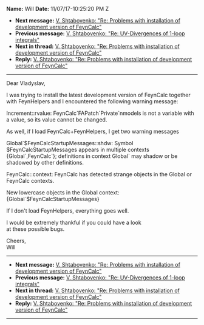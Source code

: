 **Name:** Will
**Date:** 11/07/17-10:25:20 PM Z

  - **Next message:** [V. Shtabovenko: "Re: Problems with installation
    of development version of FeynCalc"](1344.html)
  - **Previous message:** [V. Shtabovenko: "Re: UV-Divergences of 1-loop
    integrals"](1342.html)
  - **Next in thread:** [V. Shtabovenko: "Re: Problems with installation
    of development version of FeynCalc"](1344.html)
  - **Reply:** [V. Shtabovenko: "Re: Problems with installation of
    development version of FeynCalc"](1344.html)

-----

Dear Vladyslav,  

I was trying to install the latest development version of FeynCalc
together  
with FeynHelpers and I encountered the following warning message:  

Increment::rvalue: FeynCalc\`FAPatch\`Private\`nmodels is not a variable
with a value, so its value cannot be changed.  

As well, if I load FeynCalc+FeynHelpers, I get two warning messages  

Global\`$FeynCalcStartupMessages::shdw: Symbol $FeynCalcStartupMessages
appears in multiple contexts {Global\`,FeynCalc\`}; definitions in
context Global\` may shadow or be shadowed by other definitions.  

FeynCalc::context: FeynCalc has detected strange objects in the Global
or FeynCalc contexts.  

New lowercase objects in the Global context:
{Global\`$FeynCalcStartupMessages}  

If I don't load FeynHelpers, everything goes well.  

I would be extremely thankful if you could have a look  
at these possible bugs.  

Cheers,  
Will  

-----

  - **Next message:** [V. Shtabovenko: "Re: Problems with installation
    of development version of FeynCalc"](1344.html)
  - **Previous message:** [V. Shtabovenko: "Re: UV-Divergences of 1-loop
    integrals"](1342.html)
  - **Next in thread:** [V. Shtabovenko: "Re: Problems with installation
    of development version of FeynCalc"](1344.html)
  - **Reply:** [V. Shtabovenko: "Re: Problems with installation of
    development version of FeynCalc"](1344.html)

-----

